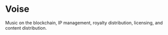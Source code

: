 # Voise
Music on the blockchain, IP management, royalty distribution, licensing, and content distribution.
